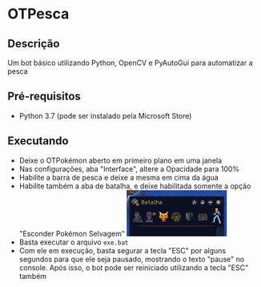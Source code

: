 # OTPesca

## Descrição

Um bot básico utilizando Python, OpenCV e PyAutoGui para automatizar a pesca

## Pré-requisitos

- Python 3.7 (pode ser instalado pela Microsoft Store)

## Executando

- Deixe o OTPokémon aberto em primeiro plano em uma janela
- Nas configurações, aba "Interface", altere a Opacidade para 100%
- Habilite a barra de pesca e deixe a mesma em cima da água
- Habilite também a aba de batalha, e deixe habilitada somente a opção "Esconder Pokémon Selvagem"
![Exemplo de Battle](README/Exemplo%20Battle.jpg)
- Basta executar o arquivo `exe.bat`
- Com ele em execução, basta segurar a tecla "ESC" por alguns segundos para que ele seja pausado, mostrando o texto "pause" no console. Após isso, o bot pode ser reiniciado utilizando a tecla "ESC" também